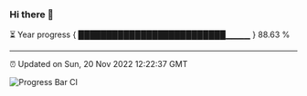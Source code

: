 ### Hi there 👋

⏳ Year progress { ██████████████████████████▁▁▁▁ } 88.63 %

---

⏰ Updated on Sun, 20 Nov 2022 12:22:37 GMT

![Progress Bar CI](https://github.com/liununu/liununu/workflows/Progress%20Bar%20CI/badge.svg)
